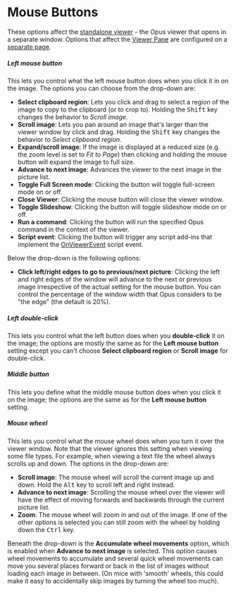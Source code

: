 # Mouse Buttons

These options affect the [standalone viewer](/Manual/additional_functionality/viewing_images/RAEDME.md) - the Opus viewer that opens in a separate window. Options that affect the [Viewer Pane](/Manual/basic_concepts/the_lister/viewer_pane.md) are configured on a [separate page](../viewer_pane.md).

##### Left mouse button

This lets you control what the left mouse button does when you click it in on the image. The options you can choose from the drop-down are:

- **Select clipboard region**: Lets you click and drag to select a region of the image to copy to the clipboard (or to crop to). Holding the <kbd>Shift</kbd> key changes the behavior to *Scroll image*.
- **Scroll image**: Lets you pan around an image that's larger than the viewer window by click and drag. Holding the <kbd>Shift</kbd> key changes the behavior to *Select clipboard region*.
- **Expand/scroll image**: If the image is displayed at a reduced size (e.g. the zoom level is set to *Fit to Page*) then clicking and holding the mouse button will expand the image to full size.
- **Advance to next image**: Advances the viewer to the next image in the picture list.
- **Toggle Full Screen mode**: Clicking the button will toggle full-screen mode on or off.
- **Close Viewer**: Clicking the mouse button will close the viewer window.
- **Toggle Slideshow**: Clicking the button will toggle slideshow mode on or off.
- **Run a command**: Clicking the button will run the specified Opus command in the context of the viewer.
- **Script event**: Clicking the button will trigger any script add-ins that implement the [OnViewerEvent](/Manual/reference/scripting_reference/scripting_events/onviewerevent.md) script event.

Below the drop-down is the following options:

- **Click left/right edges to go to previous/next picture**: Clicking the left and right edges of the window will advance to the next or previous image irrespective of the actual setting for the mouse button. You can control the percentage of the window width that Opus considers to be "the edge" (the default is 20%).

##### Left double-click

This lets you control what the left button does when you **double-click** it on the image; the options are mostly the same as for the **Left mouse button** setting except you can't choose **Select clipboard region** or **Scroll image** for double-click.

##### Middle button

This lets you define what the middle mouse button does when you click it on the image; the options are the same as for the **Left mouse button** setting.

##### Mouse wheel

This lets you control what the mouse wheel does when you turn it over the viewer window. Note that the viewer ignores this setting when viewing some file types. For example, when viewing a text file the wheel always scrolls up and down. The options in the drop-down are:

- **Scroll image**: The mouse wheel will scroll the current image up and down. Hold the <kbd>Alt</kbd> key to scroll left and right instead.
- **Advance to next image**: Scrolling the mouse wheel over the viewer will have the effect of moving forwards and backwards through the current picture list.
- **Zoom**: The mouse wheel will zoom in and out of the image. If one of the other options is selected you can still zoom with the wheel by holding down the <kbd>Ctrl</kbd> key.

Beneath the drop-down is the **Accumulate wheel movements** option, which is enabled when **Advance to next image** is selected. This option causes wheel movements to accumulate and several quick wheel movements can move you several places forward or back in the list of images without loading each image in between. (On mice with 'smooth' wheels, this could make it easy to accidentally skip images by turning the wheel too much).
